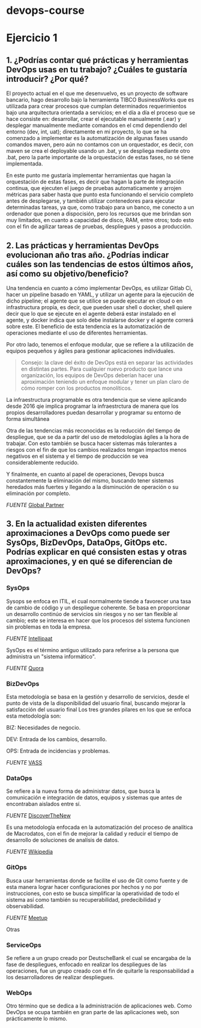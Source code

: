 # devops-course

# Ejercicio 1

## 1. ¿Podrías contar qué prácticas y herramientas DevOps usas en tu trabajo? ¿Cuáles te gustaría introducir? ¿Por qué?

El proyecto actual en el que me desenvuelvo, es un proyecto de software bancario, hago desarrollo bajo la herramienta TIBCO BusinessWorks que es utilizada para crear procesos que cumplan determinados requerimientos bajo una arquitectura orientada a servicios; en el día a día el proceso que se hace consiste en: desarrollar, crear el ejecutable manualmente (.ear) y desplegar manualmente mediante comandos en el cmd dependiendo del entorno (dev, int, uat); directamente en mi proyecto, lo que se ha comenzado a implementar es la automatización de algunas fases usando comandos maven, pero aún no contamos con un orquestador, es decir, con maven se crea el deployable usando un .bat, y se despliega mediante otro .bat, pero la parte importante de la orquestación de estas fases, no sé tiene implementada. 

En este punto me gustaría implementar herramientas que hagan la orquestación de estas fases, es decir que hagan la parte de integración continua, que ejecuten el juego de pruebas automaticamente y arrojen métricas para saber hasta que punto esta funcionando el servicio completo antes de desplegarse, y también utilizar contenedores para ejecutar determinadas tareas, ya que, como trabajo para un banco, me conecto a un ordenador que ponen a dispocisión, pero los recursos que me brindan son muy limitados, en cuanto a capacidad de disco, RAM, entre otros; todo esto con el fin de agilizar tareas de pruebas, despliegues y pasos a producción.


## 2. Las prácticas y herramientas DevOps evolucionan año tras año. ¿Podrías indicar cuáles son las tendencias de estos últimos años, así como su objetivo/beneficio?

Una tendencia en cuanto a cómo implementar DevOps, es utilizar Gitlab Ci, hacer un pipeline basado en YAML, y utilizar un agente para la ejecución de dicho pipeline; el agente que se utilice se puede ejecutar en cloud o en infrastructura propia, es decir, que pueden usar shell o docker, shell quiere decir que lo que se ejecute en el agente deberá estar instalado en el agente, y docker indica que solo debe instalarse docker y el agente correrá sobre este. El beneficio de esta tendencia es la automatización de operaciones mediante el uso de diferentes herramientas. 

Por otro lado, tenemos el enfoque modular, que se refiere a la utilización de equipos pequeños y ágiles para gestionar aplicaciones individuales. 

>Consejo: la clave del éxito de DevOps está en separar las actividades en distintas partes. Para cualquier nuevo producto que lance una organización, los equipos de DevOps deberían hacer una aproximación teniendo un enfoque modular y tener un plan claro de cómo romper con los productos monolíticos.

La infraestructura programable es otra tendencia que se viene aplicando desde 2016 qie implica programar la infraestrctura de manera que los propios desarrolladores puedan desarrollar y programar su entorno de forma simultánea 

Otra de las tendencias más reconocidas es la reducción del tiempo de despliegue, que se da a partir del uso de metodologías ágiles a la hora de trabajar. Con esto también se busca hacer sistemas más tolerantes a riesgos con el fin de que los cambios realizados tengan impactos menos negativos en el sistema y el tiempo de producción se vea considerablemente reducido.

Y finalmente, en cuanto al papel de operaciones, Devops busca constantemente la eliminación del mismo, buscando tener sistemas heredados más fuertes y llegando a la disminución de operación o su eliminación por completo.

*FUENTE*
[Global Partner](https://globbpartner.com/cinco-tendencias-devops-3232/)

## 3. En la actualidad existen diferentes aproximaciones a DevOps como puede ser SysOps, BizDevOps, DataOps, GitOps etc. Podrías explicar en qué consisten estas y otras aproximaciones, y en qué se diferencian de DevOps?

### SysOps

Sysops se enfoca en ITIL, el cual normalmente tiende a favorecer una tasa de cambio de código y un despliegue coherente. Se basa en proporcionar un desarrollo continúo de servicios sin riesgos y no ser tan flexible al cambio; este se interesa en hacer que los procesos del sistema funcionen sin problemas en toda la empresa.

*FUENTE*
[Intellipaat](https://intellipaat.com/blog/sysops-vs-devops-whats-difference/)

SysOps es el término antiguo utilizado para referirse a la persona que administra un "sistema informático".

*FUENTE*
[Quora](https://www.quora.com/What-is-difference-between-DevOps-SysOps-and-WebOps)

### BizDevOps

Esta metodología se basa en la gestión y desarrollo de servicios, desde el punto de vista de la disponibilidad del usuario final, buscando mejorar la satisfacción del usuario final
Los tres grandes pilares en los que se enfoca esta metodología son:

BIZ: Necesidades de negocio. 

DEV: Entrada de los cambios, desarrollo. 

OPS: Entrada de incidencias y problemas.

*FUENTE*
[VASS](https://www.vass.es/tecnologia/bizdevops/)

### DataOps

Se refiere a la nueva forma de administrar datos, que busca la comunicación e integración de datos, equipos y sistemas que antes de encontraban aislados entre sí.

*FUENTE*
[DiscoverTheNew](https://discoverthenew.ituser.es/predictive-analytics/2018/03/que-es-dataops-y-como-puede-ofrecer-mejores-analisis-funcionales)

Es una metodología enfocada en la automatización del proceso de analítica de Macrodatos, con el fin de mejorar la calidad y reducir el tiempo de desarrollo de soluciones de analísis de datos. 

*FUENTE* 
[Wikipedia](https://es.wikipedia.org/wiki/DataOps)

### GitOps

Busca usar herramientas donde se facilite el uso de Git como fuente y de esta manera lograr hacer configuraciones por hechos y no por instrucciones, con esto se busca simplificar la operatividad de todo el sistema así como también su recuperabilidad, predecibilidad y observabilidad.

*FUENTE* 
[Meetup](https://www.meetup.com/es-ES/10x-Buenos-Aires/events/254479546/)

Otras

### ServiceOps

Se refiere a un grupo creado por DeutscheBank el cual se encargaba de la fase de despliegues, enfocado en realizar los despliegues de las operaciones, fue un grupo creado con el fin de quitarle la responsabilidad a los desarrolladores de realizar despliegues.

### WebOps
Otro término que se dedica a la administración de aplicaciones web. Como DevOps se ocupa también en gran parte de las aplicaciones web, son prácticamente lo mismo.
